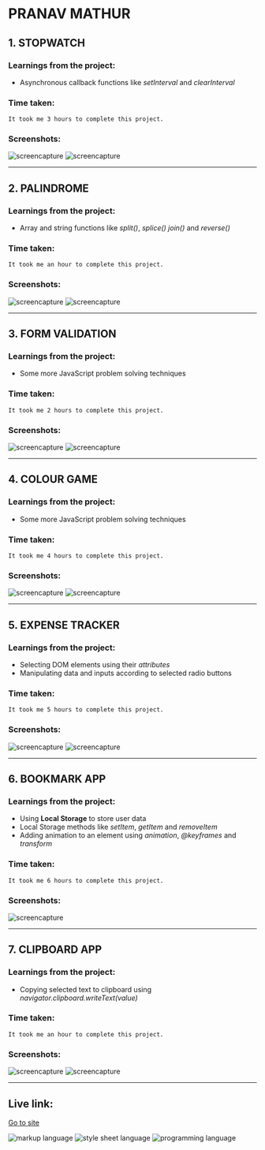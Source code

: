 # PRANAV MATHUR

## 1. STOPWATCH

### Learnings from the project:

- Asynchronous callback functions like _setInterval_ and _clearInterval_

### Time taken:

    It took me 3 hours to complete this project.

### Screenshots:

![screencapture](./images/stopwatch1.png)
![screencapture](./images/stopwatch2.png)

---

## 2. PALINDROME

### Learnings from the project:

- Array and string functions like _split()_, _splice()_ _join()_ and _reverse()_

### Time taken:

    It took me an hour to complete this project.

### Screenshots:

![screencapture](./images/palindrome2.png)
![screencapture](./images/palindrome3.png)

---

## 3. FORM VALIDATION

### Learnings from the project:

- Some more JavaScript problem solving techniques

### Time taken:

    It took me 2 hours to complete this project.

### Screenshots:

![screencapture](./images/form1.png)
![screencapture](./images/form2.png)

---

## 4. COLOUR GAME

### Learnings from the project:

- Some more JavaScript problem solving techniques

### Time taken:

    It took me 4 hours to complete this project.

### Screenshots:

![screencapture](./images/colour1.png)
![screencapture](./images/colour2.png)

---

## 5. EXPENSE TRACKER

### Learnings from the project:

- Selecting DOM elements using their _attributes_
- Manipulating data and inputs according to selected radio buttons

### Time taken:

    It took me 5 hours to complete this project.

### Screenshots:

![screencapture](./images/expense1.png)
![screencapture](./images/expense2.png)

---

## 6. BOOKMARK APP

### Learnings from the project:

- Using **Local Storage** to store user data
- Local Storage methods like _setItem_, _getItem_ and _removeItem_
- Adding animation to an element using _animation_, _@keyframes_ and _transform_

### Time taken:

    It took me 6 hours to complete this project.

### Screenshots:

![screencapture](./images/bookmark.png)

---

## 7. CLIPBOARD APP

### Learnings from the project:

- Copying selected text to clipboard using _navigator.clipboard.writeText(value)_

### Time taken:

    It took me an hour to complete this project.

### Screenshots:

![screencapture](./images/clipboard1.png)
![screencapture](./images/clipboard2.png)

---

## Live link:

[Go to site](https://more-javascript-projects.netlify.app/)

![markup language](./images/markup-HTML-orange.svg)
![style sheet language](./images/styling-CSS-blue.svg)
![programming language](./images/programming-JavaScript-yellow.svg)
